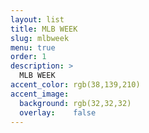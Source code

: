 ```yaml
---
layout: list
title: MLB WEEK
slug: mlbweek
menu: true
order: 1
description: >
  MLB WEEK
accent_color: rgb(38,139,210)
accent_image:
  background: rgb(32,32,32)
  overlay:    false
---
```

